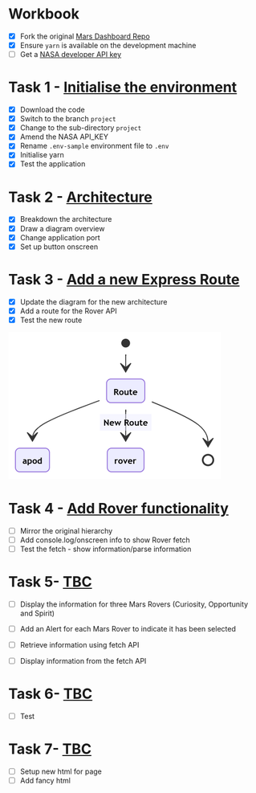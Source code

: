 # Workbook

- [x] Fork the original [Mars Dashboard Repo](https://github.com/udacity/nd032-c2-functional-programming-with-javascript-starter.git)
- [x] Ensure `yarn` is available on the development machine
- [ ] Get a [NASA developer API key](https://api.nasa.gov/)

# Task 1 - [Initialise the environment](https://github.com/rosera/nd032-c2-functional-programming-with-javascript-starter/blob/project/task-one.md)

- [x] Download the code
- [x] Switch to the branch `project`
- [x] Change to the sub-directory `project`
- [x] Amend the NASA API_KEY
- [x] Rename `.env-sample` environment file to `.env`
- [x] Initialise yarn
- [x] Test the application

# Task 2 - [Architecture](https://github.com/rosera/nd032-c2-functional-programming-with-javascript-starter/blob/project/task-two.md)

- [x] Breakdown the architecture
- [x] Draw a diagram overview
- [x] Change application port
- [x] Set up button onscreen

# Task 3 - [Add a new Express Route]()

- [x] Update the diagram for the new architecture
- [x] Add a route for the Rover API
- [x] Test the new route

![Index.js Overview](https://github.com/rosera/nd032-c2-functional-programming-with-javascript-starter/blob/project/images/task_3_route_arch.png "Route Architecture")


# Task 4 - [Add Rover functionality]()

- [ ] Mirror the original hierarchy
- [ ] Add console.log/onscreen info to show Rover fetch
- [ ] Test the fetch - show information/parse information

# Task 5- [TBC]()

- [ ] Display the information for three Mars Rovers (Curiosity, Opportunity and Spirit)
- [ ] Add an Alert for each Mars Rover to indicate it has been selected
- [ ] Retrieve information using fetch API
- [ ] Display information from the fetch API


# Task 6- [TBC]()

- [ ] Test

# Task 7- [TBC]()

- [ ] Setup new html for page
- [ ] Add fancy html
